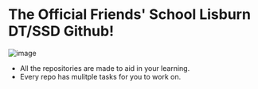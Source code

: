 # The Official Friends' School Lisburn DT/SSD Github!

![image](https://github.com/fslcoding/.github/assets/62078259/7e33aa0a-5f02-4fbf-8b62-dbd909595dcd)

+ All the repositories are made to aid in your learning.
+ Every repo has mulitple tasks for you to work on.

